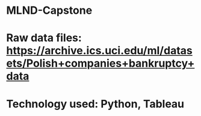 # MLND-Capstone

# Raw data files: https://archive.ics.uci.edu/ml/datasets/Polish+companies+bankruptcy+data

# Technology used: Python, Tableau
